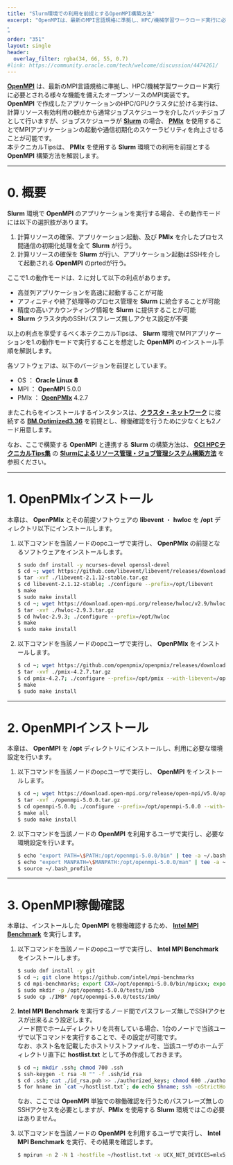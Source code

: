 ```yaml
---
title: "Slurm環境での利用を前提とするOpenMPI構築方法"
excerpt: "OpenMPIは、最新のMPI言語規格に準拠し、HPC/機械学習ワークロード実行に必要とされる様々な機能を備えたオープンソースのMPI実装です。OpenMPIで作成したアプリケーションのHPC/GPUクラスタに於ける実行は、計算リソース有効利用の観点から通常ジョブスケジューラを介したバッチジョブとして行いますが、ジョブスケジューラがSlurmの場合、PMIxを使用することでMPIアプリケーションの起動や通信初期化のスケーラビリティを向上させることが可能です。本テクニカルTipsは、PMIxを使用するSlurm環境での利用を前提とするOpenMPI構築方法を解説します。
。
"
order: "351"
layout: single
header:
  overlay_filter: rgba(34, 66, 55, 0.7)
#link: https://community.oracle.com/tech/welcome/discussion/4474261/
---
```


**[OpenMPI](https://www.open-mpi.org/)** は、最新のMPI言語規格に準拠し、HPC/機械学習ワークロード実行に必要とされる様々な機能を備えたオープンソースのMPI実装です。  
**OpenMPI** で作成したアプリケーションのHPC/GPUクラスタに於ける実行は、計算リソース有効利用の観点から通常ジョブスケジューラを介したバッチジョブとして行いますが、ジョブスケジューラが **[Slurm](https://slurm.schedmd.com/)** の場合、 **[PMIx](https://pmix.github.io/)** を使用することでMPIアプリケーションの起動や通信初期化のスケーラビリティを向上させることが可能です。  
本テクニカルTipsは、 **PMIx** を使用する **Slurm** 環境での利用を前提とする **OpenMPI** 構築方法を解説します。

***
# 0. 概要

**Slurm** 環境で **OpenMPI** のアプリケーションを実行する場合、その動作モードには以下の選択肢があります。

1. 計算リソースの確保、アプリケーション起動、及び **PMIx** を介したプロセス間通信の初期化処理を全て **Slurm** が行う。
2. 計算リソースの確保を **Slurm** が行い、アプリケーション起動はSSHを介して起動される **OpenMPI** のprtedが行う。

ここで1.の動作モードは、2.に対して以下の利点があります。

- 高並列アプリケーションを高速に起動することが可能
- アフィニティや終了処理等のプロセス管理を **Slurm** に統合することが可能
- 精度の高いアカウンティング情報を **Slurm** に提供することが可能
- **Slurm** クラスタ内のSSHパスフレーズ無しアクセス設定が不要

以上の利点を享受するべく本テクニカルTipsは、 **Slurm** 環境でMPIアプリケーションを1.の動作モードで実行することを想定した **OpenMPI** のインストール手順を解説します。

各ソフトウェアは、以下のバージョンを前提としています。

- OS ： **Oracle Linux 8**
- MPI ： **OpenMPI** 5.0.0
- PMIx ： **[OpenPMIx](https://openpmix.github.io/)** 4.2.7

またこれらをインストールするインスタンスは、**[クラスタ・ネットワーク](/ocitutorials/hpc/#5-1-クラスタネットワーク)** に接続する **[BM.Optimized3.36](https://docs.oracle.com/ja-jp/iaas/Content/Compute/References/computeshapes.htm#bm-hpc-optimized)** を前提とし、稼働確認を行うために少なくとも2ノード用意します。

なお、ここで構築する **OpenMPI** と連携する **Slurm** の構築方法は、 **[OCI HPCテクニカルTips集](/ocitutorials/hpc/#3-oci-hpcテクニカルtips集)** の **[Slurmによるリソース管理・ジョブ管理システム構築方法](/ocitutorials/hpc/tech-knowhow/setup-slurm-cluster/)** を参照ください。  

***
# 1. OpenPMIxインストール

本章は、 **OpenPMIx** とその前提ソフトウェアの **libevent** ・ **hwloc** を **/opt** ディレクトリ以下にインストールします。

1. 以下コマンドを当該ノードのopcユーザで実行し、 **OpenPMIx** の前提となるソフトウェアをインストールします。

   ```sh
   $ sudo dnf install -y ncurses-devel openssl-devel
   $ cd ~; wget https://github.com/libevent/libevent/releases/download/release-2.1.12-stable/libevent-2.1.12-stable.tar.gz
   $ tar -xvf ./libevent-2.1.12-stable.tar.gz
   $ cd libevent-2.1.12-stable; ./configure --prefix=/opt/libevent
   $ make
   $ sudo make install
   $ cd ~; wget https://download.open-mpi.org/release/hwloc/v2.9/hwloc-2.9.3.tar.gz
   $ tar -xvf ./hwloc-2.9.3.tar.gz
   $ cd hwloc-2.9.3; ./configure --prefix=/opt/hwloc
   $ make
   $ sudo make install
   ```

2. 以下コマンドを当該ノードのopcユーザで実行し、 **OpenPMIx** をインストールします。

   ```sh
   $ cd ~; wget https://github.com/openpmix/openpmix/releases/download/v4.2.7/pmix-4.2.7.tar.gz
   $ tar -xvf ./pmix-4.2.7.tar.gz
   $ cd pmix-4.2.7; ./configure --prefix=/opt/pmix --with-libevent=/opt/libevent --with-hwloc=/opt/hwloc
   $ make
   $ sudo make install
   ```

***
# 2. OpenMPIインストール

本章は、 **OpenMPI** を **/opt** ディレクトリにインストールし、利用に必要な環境設定を行います。

1. 以下コマンドを当該ノードのopcユーザで実行し、 **OpenMPI** をインストールします。

   ```sh
   $ cd ~; wget https://download.open-mpi.org/release/open-mpi/v5.0/openmpi-5.0.0.tar.gz
   $ tar -xvf ./openmpi-5.0.0.tar.gz
   $ cd openmpi-5.0.0; ./configure --prefix=/opt/openmpi-5.0.0 --with-libevent=/opt/libevent --with-hwloc=/opt/hwloc --with-pmix=/opt/pmix --with-slurm
   $ make all
   $ sudo make install
   ```

2. 以下コマンドを当該ノードの **OpenMPI** を利用するユーザで実行し、必要な環境設定を行います。

   ```sh
   $ echo "export PATH=\$PATH:/opt/openmpi-5.0.0/bin" | tee -a ~/.bash_profile
   $ echo "export MANPATH=\$MANPATH:/opt/openmpi-5.0.0/man" | tee -a ~/.bash_profile
   $ source ~/.bash_profile
   ```

***
# 3. OpenMPI稼働確認

本章は、インストールした **OpenMPI** を稼働確認するため、 **[Intel MPI Benchmark](https://www.intel.com/content/www/us/en/developer/articles/technical/intel-mpi-benchmarks.html)** を実行します。

1. 以下コマンドを当該ノードのopcユーザで実行し、 **Intel MPI Benchmark** をインストールします。

   ```sh
   $ sudo dnf install -y git
   $ cd ~; git clone https://github.com/intel/mpi-benchmarks
   $ cd mpi-benchmarks; export CXX=/opt/openmpi-5.0.0/bin/mpicxx; export CC=/opt/openmpi-5.0.0/bin/mpicc; make all
   $ sudo mkdir -p /opt/openmpi-5.0.0/tests/imb
   $ sudo cp ./IMB* /opt/openmpi-5.0.0/tests/imb/
   ```

2. **Intel MPI Benchmark** を実行するノード間でパスフレーズ無しでSSHアクセスが出来るよう設定します。  
ノード間でホームディレクトリを共有している場合、1台のノードで当該ユーザで以下コマンドを実行することで、その設定が可能です。  
なお、ホスト名を記載したホストリストファイルを、当該ユーザのホームディレクトリ直下に **hostlist.txt** として予め作成しておきます。

   ```sh
   $ cd ~; mkdir .ssh; chmod 700 .ssh
   $ ssh-keygen -t rsa -N "" -f .ssh/id_rsa
   $ cd .ssh; cat ./id_rsa.pub >> ./authorized_keys; chmod 600 ./authorized_keys
   $ for hname in `cat ~/hostlist.txt`; do echo $hname; ssh -oStrictHostKeyChecking=accept-new $hname :; done
   ```

   なお、ここでは **OpenMPI** 単独での稼働確認を行うためパスフレーズ無しのSSHアクセスを必要としますが、**PMIx** を使用する **Slurm** 環境ではこの必要はありません。

3. 以下コマンドを当該ノードの **OpenMPI** を利用するユーザで実行し、 **Intel MPI Benchmark** を実行、その結果を確認します。

   ```sh
   $ mpirun -n 2 -N 1 -hostfile ~/hostlist.txt -x UCX_NET_DEVICES=mlx5_2:1 /opt/openmpi-5.0.0/tests/imb/IMB-MPI1 -msglog 27:28 pingpong
   ```